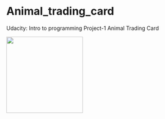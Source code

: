 # Animal_trading_card
Udacity: Intro to programming Project-1 Animal Trading Card


<div> <img src="https://user-images.githubusercontent.com/53046200/85194684-bf042500-b2eb-11ea-9af3-043af6bdd096.png"  width="200px"</img>
</div>

